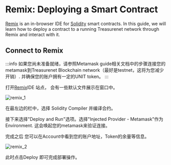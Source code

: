# Remix: Deploying a Smart Contract

[Remix](http://remix.ethereum.org/) is an in-browser IDE for [Solidity](https://github.com/ethereum/solidity) smart contracts. In this guide, we will learn how to deploy a contract to a running Treasurenet network through Remix and interact with it.

## Connect to Remix

:::info
如果您尚未准备就绪，请参照Metamask guide相关文档中的步骤连接您的metamask到Treasurenet Blockchain network（最好是testnet，这将为您减少开销）. 并确保您的账户拥有一定的UNIT token。
:::

打开[Remix](http://remix.ethereum.org/)IDE 站点， 会有一些默认文件展示在窗口中。

![remix_1](/img/docs/remix_1.png)

在最左边的栏中，选择 Solidity Compiler 并编译合约。

接下来选择"Deploy and Run"选项。选择"Injected Provider - Metamask"作为Environment. 这会唤起您的metamask来验证连接。

完成之后 您可以在Account中看到您的账户地址，Token的余量等信息。

![remix_2](/img/docs/remix_2.png)

此时点击Deploy 即可完成部署操作。
